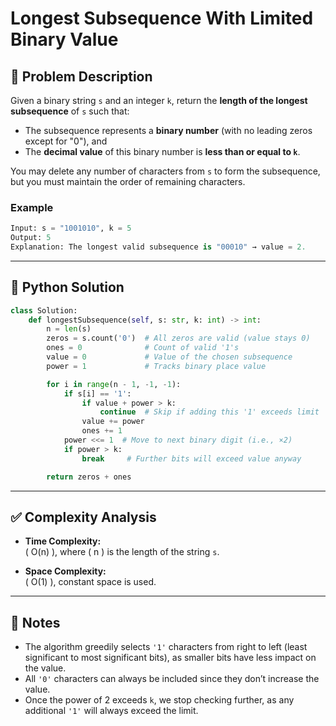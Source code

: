 # Longest Subsequence With Limited Binary Value

## 🧩 Problem Description

Given a binary string `s` and an integer `k`, return the **length of the longest subsequence** of `s` such that:

- The subsequence represents a **binary number** (with no leading zeros except for "0"), and
- The **decimal value** of this binary number is **less than or equal to `k`**.

You may delete any number of characters from `s` to form the subsequence, but you must maintain the order of remaining characters.

### Example
```python
Input: s = "1001010", k = 5  
Output: 5  
Explanation: The longest valid subsequence is "00010" → value = 2.
```

---

## 🐍 Python Solution

```python
class Solution:
    def longestSubsequence(self, s: str, k: int) -> int:
        n = len(s)
        zeros = s.count('0')  # All zeros are valid (value stays 0)
        ones = 0              # Count of valid '1's
        value = 0             # Value of the chosen subsequence
        power = 1             # Tracks binary place value

        for i in range(n - 1, -1, -1):
            if s[i] == '1':
                if value + power > k:
                    continue  # Skip if adding this '1' exceeds limit
                value += power
                ones += 1
            power <<= 1  # Move to next binary digit (i.e., ×2)
            if power > k:
                break     # Further bits will exceed value anyway

        return zeros + ones
```

---

## ✅ Complexity Analysis

- **Time Complexity:**  
  \( O(n) \), where \( n \) is the length of the string `s`.

- **Space Complexity:**  
  \( O(1) \), constant space is used.

---

## 📝 Notes

- The algorithm greedily selects `'1'` characters from right to left (least significant to most significant bits), as smaller bits have less impact on the value.
- All `'0'` characters can always be included since they don’t increase the value.
- Once the power of 2 exceeds `k`, we stop checking further, as any additional `'1'` will always exceed the limit.

